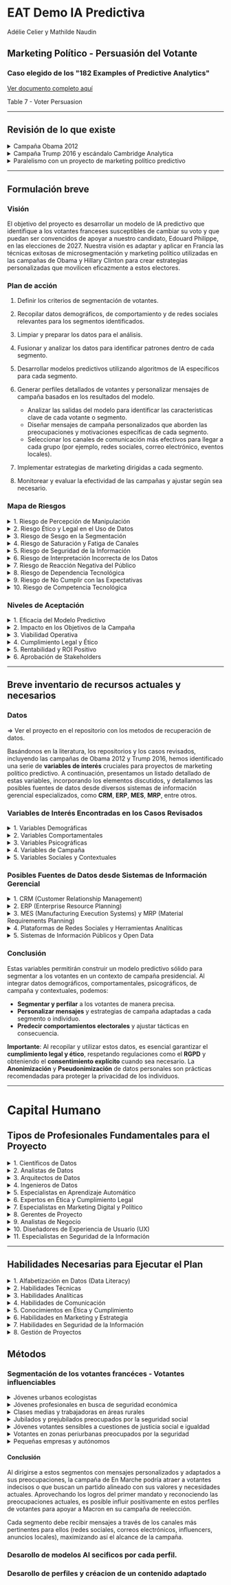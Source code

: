 # EAT Demo IA Predictiva

Adélie Celier y Mathilde Naudin

## Marketing Político - Persuasión del Votante

### Caso elegido de los "182 Examples of Predictive Analytics"

[Ver documento completo aquí](https://1drv.ms/b/s!AtNNGt4B6rm7gtZHJJy5f4p1Il9OjQ?e=v1bmu3)

Table 7 - Voter Persuasion

---

## Revisión de lo que existe

<details>
<summary>Campaña Obama 2012</summary>

Para identificar a los votantes indecisos o propensos a no movilizarse, la campaña de Obama analizó datos de participación en elecciones anteriores, enfocándose en los votantes registrados que no habían votado en elecciones previas. Estos votantes eran considerados prioritarios para acciones de persuasión y movilización destinadas a aumentar su participación.

La campaña de Obama también utilizó pruebas A/B de manera intensiva para probar diversas versiones de mensajes (correos electrónicos, anuncios, eslóganes) y medir su eficacia en términos de compromiso y persuasión. Por ejemplo, grupos de prueba recibían correos electrónicos con distintos temas e imágenes, lo que permitía al equipo medir las tasas de apertura y clics para seleccionar la versión más atractiva.

**Ventajas:**  
- Esta campaña destacó el aspecto movilizador de la segmentación, buscando fomentar el compromiso democrático.  
- Estableció un modelo ético y participativo en el uso de datos.  

**Desventajas:**  
- Aunque menos controvertido, el uso de datos ya planteaba cuestiones de privacidad, aunque estaba limitado a interacciones con la campaña.

</details>

<details>
<summary>Campaña Trump 2016 y escándalo Cambridge Analytica</summary>

La campaña de Trump buscó influir en los comportamientos electorales de manera más intensiva, aprovechando las divisiones y emociones dentro del electorado.

**Estrategia:**  
En colaboración con Cambridge Analytica, el equipo usó modelos psicométricos basados en el modelo OCEAN (Apertura, Conciencia, Extraversión, Amabilidad, Neuroticismo) para desarrollar perfiles psicológicos precisos. Esta segmentación permitió la difusión de mensajes personalizados adaptados a las vulnerabilidades emocionales de cada grupo.

**Técnicas:**  
- Se utilizaron datos de millones de usuarios de Facebook para personalizar los mensajes en plataformas como Facebook e Instagram.  
- En los estados clave, también se difundieron anuncios destinados a desalentar el voto de los demócratas indecisos.

**Ventajas:**  
- Este enfoque demostró la eficacia del marketing político predictivo, permitiendo dirigirse con precisión a los votantes indecisos y a los estados estratégicos.  
- El uso de datos psicológicos permitió una segmentación extremadamente precisa.

**Desventajas:**  
- El escándalo de Cambridge Analytica reveló fallos éticos, ya que los datos se usaban a menudo sin consentimiento explícito, generando preocupaciones sobre manipulación y privacidad.  
- Esta campaña resaltó los riesgos de polarización y desinformación a través de mensajes dirigidos.

</details>

<details>
<summary>Paralelismo con un proyecto de marketing político predictivo</summary>

En un proyecto de análisis predictivo político, sería esencial:

- **Definir una visión ética y un marco de consentimiento para el uso de datos.**
- **Identificar variables clave** para los modelos predictivos basados en datos de comportamiento electoral, tendencias demográficas y sentimientos sociales, asegurando una recolección legítima.
- **Crear mensajes de campaña adaptados** a los grupos objetivo, manteniendo la transparencia sobre el uso de datos y los objetivos de influencia.

Con la campaña de Trump y el escándalo de Cambridge Analytica, es posible identificar los puntos críticos en los que el targeting predictivo puede mejorar la eficacia de las campañas, siendo consciente de las implicaciones éticas para la privacidad y la democracia.

### Conclusión de la comparación de estas dos campañas

La campaña de Obama marcó el inicio del uso de datos para el targeting político, mientras que la campaña de Trump mostró hasta dónde podían llegar la personalización y el perfilado psicológico, especialmente gracias a la inteligencia artificial y los algoritmos de predicción.

**Implicaciones éticas:** La campaña de Obama estableció las bases de un targeting ético centrado en la movilización, mientras que la de Trump reveló riesgos de manipulación, especialmente cuando los datos personales se explotan sin transparencia.

**Impacto en el compromiso y la democracia:** Aunque ambas campañas demostraron que el análisis predictivo podía aumentar la eficacia de los mensajes, también mostraron que el uso irresponsable de estas técnicas puede minar la confianza de los ciudadanos en las instituciones democráticas.

En conclusión, la comparación entre las campañas de Obama 2012 y Trump 2016 pone de relieve la evolución de las técnicas de marketing político hacia una personalización cada vez más precisa. Aunque el targeting predictivo puede mejorar el compromiso, plantea cuestiones éticas fundamentales sobre la privacidad y la necesidad de un marco de transparencia y consentimiento en el uso de datos en política.

</details>

---

## Formulación breve

### Visión

El objetivo del proyecto es desarrollar un modelo de IA predictivo que identifique a los votantes franceses susceptibles de cambiar su voto y que puedan ser convencidos de apoyar a nuestro candidato, Edouard Philippe, en las elecciones de 2027. Nuestra visión es adaptar y aplicar en Francia las técnicas exitosas de microsegmentación y marketing político utilizadas en las campañas de Obama y Hillary Clinton para crear estrategias personalizadas que movilicen eficazmente a estos electores.

### Plan de acción 

1. Definir los criterios de segmentación de votantes.

2. Recopilar datos demográficos, de comportamiento y de redes sociales relevantes para los segmentos identificados.

3. Limpiar y preparar los datos para el análisis.

4. Fusionar y analizar los datos para identificar patrones dentro de cada segmento.

5. Desarrollar modelos predictivos utilizando algoritmos de IA específicos para cada segmento.

6. Generar perfiles detallados de votantes y personalizar mensajes de campaña basados en los resultados del modelo.

   - Analizar las salidas del modelo para identificar las características clave de cada votante o segmento.
   - Diseñar mensajes de campaña personalizados que aborden las preocupaciones y motivaciones específicas de cada segmento.
   - Seleccionar los canales de comunicación más efectivos para llegar a cada grupo (por ejemplo, redes sociales, correo electrónico, eventos locales).

7. Implementar estrategias de marketing dirigidas a cada segmento.

8. Monitorear y evaluar la efectividad de las campañas y ajustar según sea necesario.

### Mapa de Riesgos

<details>
<summary> 1. Riesgo de Percepción de Manipulación </summary>

- Descripción: Los votantes podrían sentirse manipulados si perciben una personalización excesiva en los mensajes.

- Mitigación:
    - Mantener transparencia sobre las prácticas de recolección y uso de datos.
    - Evitar mensajes demasiado intrusivos o que revelen un conocimiento excesivo sobre las preferencias personales.
    - Enfatizar mensajes centrados en valores y propuestas más que en tácticas persuasivas.

</details>

<details>
<summary> 2. Riesgo Ético y Legal en el Uso de Datos </summary>

- Descripción: El uso de datos personales puede violar regulaciones y comprometer la privacidad.

- Mitigación:
    - Asegurar el cumplimiento legal con todas las regulaciones de protección de datos (ej. RGPD).
    - Anonimizar y pseudonimizar los datos utilizados para proteger la identidad de los individuos.
    - Obtener consentimiento explícito cuando sea necesario y comunicar claramente cómo se usarán los datos.
    - Implementar políticas internas de manejo y seguridad de datos.

</details>

<details>
<summary> 3. Riesgo de Sesgo en la Segmentación </summary>

- Descripción: Los modelos pueden contener sesgos que discriminen a ciertos grupos.

- Mitigación:
    - Utilizar conjuntos de datos diversos y representativos para minimizar sesgos.
    - Aplicar técnicas de auditoría de sesgos en los modelos predictivos.
    - Incluir a expertos en ética y diversidad en el equipo de análisis.
    - Revisar y ajustar continuamente los modelos y estrategias basadas en los hallazgos.
 
</details>
      
<details>
<summary> 4. Riesgo de Saturación y Fatiga de Canales </summary>
- Descripción: La sobreexposición a mensajes puede causar rechazo en los votantes.

- Mitigación:
    - Diversificar los canales de comunicación, incluyendo medios tradicionales y digitales.
    - Optimizar la frecuencia de los mensajes para evitar la sobrecarga.
    - Segmentar la audiencia para enviar contenido relevante y evitar mensajes redundantes.
    - Monitorear las métricas de interacción para ajustar las estrategias en tiempo real.

</details>
 
<details>
<summary> 5. Riesgo de Seguridad de la Información </summary>
- Descripción: Brechas de seguridad podrían comprometer datos sensibles.

- Mitigación:
    - Implementar medidas robustas de seguridad informática, incluyendo encriptación y controles de acceso.
    - Realizar auditorías de seguridad periódicas.
    - Desarrollar planes de respuesta ante incidentes de seguridad.

</details>

<details>
<summary> 6. Riesgo de Interpretación Incorrecta de los Datos </summary>
- Descripción: Malinterpretar datos puede llevar a decisiones estratégicas erróneas.

- Mitigación:
    - Contar con analistas de datos experimentados y capacitados.
    - Validar los modelos predictivos con datos históricos y pruebas piloto.
    - Utilizar técnicas de validación cruzada y otras metodologías estadísticas para asegurar la fiabilidad.
 
</details>
      
<details>
<summary> 7. Riesgo de Reacción Negativa del Público </summary>
- Descripción: Prácticas percibidas como poco éticas pueden dañar la imagen del candidato.

- Mitigación:
    - Mantener prácticas éticas en todas las actividades de la campaña.
    - Comunicar de manera proactiva las políticas de privacidad y el compromiso con la ética.
    - Estar preparados para gestionar crisis de comunicación si es necesario.

</details>

<details>
<summary> 8. Riesgo de Dependencia Tecnológica </summary>
- Descripción: Excesiva dependencia de la tecnología puede limitar la adaptabilidad.

- Mitigación:
    - Combinar el análisis tecnológico con la intuición y experiencia humana.
    - Desarrollar estrategias alternativas que no dependan exclusivamente de la tecnología.
    - Capacitar al equipo en el uso de herramientas, pero también en habilidades analíticas y estratégicas.

</details>
     
<details>
<summary> 9. Riesgo de No Cumplir con las Expectativas </summary>
- Descripción: Predicciones inexactas pueden llevar a pérdida de recursos y eficacia.

- Mitigación:
    - Establecer métricas claras de desempeño y criterios de éxito.
    - Realizar pruebas A/B y ajustes continuos basados en resultados reales.
    - Mantener expectativas realistas sobre lo que la IA puede lograr.

</details>
      
<details>
<summary> 10. Riesgo de Competencia Tecnológica </summary>
- Descripción: Otros pueden utilizar tecnologías similares, reduciendo nuestra ventaja.

- Mitigación:
    - Innovar constantemente en estrategias y tecnologías utilizadas.
    - Monitorear las tendencias y avances en marketing político.
    - Invertir en capacitación y desarrollo del equipo.

</details>

### Niveles de Aceptación

<details>
<summary>1. Eficacia del Modelo Predictivo</summary>

- **Precisión Adecuada:**
    - El modelo debe alcanzar métricas aceptables en precisión, recall, F1-score, etc.
- **Generalización:**
    - Debe demostrar buen rendimiento con datos nuevos y no vistos.

</details>

<details>
<summary>2. Impacto en los Objetivos de la Campaña</summary>

- **Mejora en Indicadores Clave:**
    - Incremento en el compromiso de los votantes, tasas de conversión u otros KPIs definidos.
- **Cumplimiento de Metas Establecidas:**
    - Logro de los objetivos específicos fijados para el piloto.

</details>

<details>
<summary>3. Viabilidad Operativa</summary>

- **Escalabilidad Técnica:**
    - La infraestructura puede manejar el aumento en volumen de datos y usuarios.
- **Capacidad del Equipo:**
    - El personal está preparado para operar y mantener el sistema a gran escala.

</details>

<details>
<summary>4. Cumplimiento Legal y Ético</summary>

- **Conformidad Regulatoria:**
    - El proyecto cumple con el RGPD y otras leyes pertinentes.
- **Aceptación Pública:**
    - No hay reacciones negativas significativas por parte del público o autoridades.

</details>

<details>
<summary>5. Rentabilidad y ROI Positivo</summary>

- **Beneficios Superan Costos:**
    - El análisis costo-beneficio indica que es financieramente viable.
- **Eficiencia de Recursos:**
    - Ahorro en tiempo y recursos comparado con métodos tradicionales.

</details>

<details>
<summary>6. Aprobación de Stakeholders</summary>

- **Apoyo Interno:**
    - La dirección y partes interesadas están de acuerdo en escalar el proyecto.
- **Feedback Positivo:**
    - Usuarios y equipos involucrados valoran positivamente los resultados del piloto.

</details>

--- 

## Breve inventario de recursos actuales y necesarios

### Datos

=> Ver el proyecto en el repositorio con los metodos de recuperación de datos. 

Basándonos en la literatura, los repositorios y los casos revisados, incluyendo las campañas de Obama 2012 y Trump 2016, hemos identificado una serie de **variables de interés** cruciales para proyectos de marketing político predictivo. A continuación, presentamos un listado detallado de estas variables, incorporando los elementos discutidos, y detallamos las posibles fuentes de datos desde diversos sistemas de información gerencial especializados, como **CRM**, **ERP**, **MES**, **MRP**, entre otros.


### Variables de Interés Encontradas en los Casos Revisados


<details>
<summary> 1. Variables Demográficas</summary>

- **Edad**: Grupos de edad (18-24, 25-34, etc.), con objetivos específicos para jóvenes y jubilados.
- **Sexo**: Diferencias en las preferencias políticas y prioridades según el género.
- **Lugar de Residencia**: Zonas rurales, urbanas, periurbanas; distinción entre grandes ciudades y zonas rurales.
- **Nivel de Educación**: Nivel educativo más alto alcanzado (secundaria, universitaria, posgrado).
- **Situación Socioeconómica**: Ingresos, ocupación (sectores de actividad), estatus profesional (empleado, autónomo, desempleado).
- **Origen Étnico y Religioso**: Grupos etnoculturales o comunitarios con prioridades específicas (si está disponible y es relevante en el contexto legal y ético).

</details>

<details>
<summary> 2. Variables Comportamentales</summary>

- **Historial de Voto**: Participación en elecciones previas, afiliación política anterior, frecuencia de participación (frecuente, ocasional, nunca).
- **Engagement en Redes Sociales**: Número de "me gusta", compartidos, comentarios en publicaciones políticas, interacciones con cuentas de candidatos.
- **Participación en Eventos de Campaña**: Frecuencia y tipo de eventos (mitines, reuniones, discusiones en línea).
- **Preferencia de Canal de Comunicación**: Correo electrónico, SMS, redes sociales (Facebook, Twitter, Instagram, TikTok), llamadas telefónicas, anuncios digitales.
- **Reacciones Pasadas a Mensajes de Campaña**: Historial de reacciones a correos electrónicos, SMS, anuncios en línea (medido por tasas de clics y aperturas).

</details>

<details>
<summary> 3. Variables Psicográficas</summary>

- **Rasgos de Personalidad (Modelo OCEAN)**: Puntuaciones de personalidad medidas por pruebas o inferidas, como Apertura, Conciencia, Extraversión, Amabilidad y Neuroticismo.
- **Valores y Creencias**: Actitudes sobre temas como el clima, seguridad nacional, economía, derechos de las minorías.
- **Intereses y Pasiones**: Temas prioritarios identificados, como salud pública, poder adquisitivo, educación, empleo, tecnología o temas sociales.
- **Reactividad Emocional**: Nivel de emoción en las reacciones a publicaciones, como respuestas intensas a anuncios políticos o crisis (por ejemplo, inmigración, seguridad).

</details>

<details>
<summary> 4. Variables de Campaña</summary>

- **Puntuación de Persuasión**: Medida de la probabilidad de persuasión de un votante en función de interacciones e intereses.
- **Mensajes Personalizados**: Temas de mensajes que resuenan con cada segmento (por ejemplo, seguridad para personas mayores, cambio climático para jóvenes urbanos).
- **Impacto de Anuncios en Redes Sociales**: Medido por tasas de clics y compartidos para cada tipo de mensaje (mensajes positivos vs. mensajes alarmistas).
- **Frecuencia de Contacto y Tipo de Mensaje**: Frecuencia de contacto semanal y tipo de mensaje (informativo, persuasivo, movilizador).
- **Impacto de Eventos de Campaña**: Participación en línea después de reuniones, reacciones en línea a discursos.

</details>

<details>
<summary> 5. Variables Sociales y Contextuales</summary>

- **Eventos de Actualidad**: Crisis sociales o económicas, eventos geopolíticos o pandemias, medidos por el número de menciones en redes sociales.
- **Tendencias de la Opinión Pública**: Opiniones mayoritarias sobre temas actuales en tiempo real, mediante encuestas o análisis de sentimientos en Twitter.
- **Influencia de Líderes de Opinión**: Seguimiento de figuras influyentes, celebridades o influencers que apoyan la campaña y su impacto en el engagement.
- **Contexto Regional y Nacional**: Desempleo regional, desarrollo económico, tasa de criminalidad, contaminación local.

</details>

### Posibles Fuentes de Datos desde Sistemas de Información Gerencial

<details>
<summary> 1. CRM (Customer Relationship Management)</summary>

- **Descripción**: Sistemas CRM esenciales para gestionar y analizar las interacciones con votantes y simpatizantes.
- **Datos Disponibles**:
  - Información de contacto y demográfica.
  - Historial de comunicaciones y respuestas.
  - Preferencias y comportamientos registrados.
  - Historial de donaciones y participación en eventos.
- **Fuentes**:
  - **Sistemas CRM propios de la campaña** (ej. NationBuilder, NGP VAN).
  - **Bases de datos de votantes** obtenidas legalmente y con consentimiento.

</details>

<details>
<summary> 2. ERP (Enterprise Resource Planning)</summary>

- **Descripción**: Sistemas ERP que aportan datos internos útiles para planificación y asignación de recursos.
- **Datos Disponibles**:
  - Recursos asignados a regiones o segmentos.
  - Logística de eventos y actividades de campaña.
- **Fuentes**:
  - **Sistemas ERP internos** si la campaña requiere gestión compleja de recursos.

</details>

<details>
<summary> 3. MES (Manufacturing Execution Systems) y MRP (Material Requirements Planning)</summary>

- **Aplicabilidad Limitada**: Más relevantes en fabricación, útiles para logística de materiales de campaña.
- **Datos Disponibles**:
  - Inventario de materiales promocionales.
  - Programación de producción y distribución de folletos, carteles, etc.
- **Fuentes**:
  - **Sistemas MES/MRP** si se producen y distribuyen materiales físicos a gran escala.

</details>

<details>
<summary> 4. Plataformas de Redes Sociales y Herramientas Analíticas</summary>

- **Descripción**: APIs y herramientas para extraer y analizar datos de redes sociales.
- **Datos Disponibles**:
  - Actividad e interacción de usuarios.
  - Tendencias y temas populares.
  - Sentimiento del público hacia ciertos temas o candidatos.
- **Fuentes**:
  - **APIs oficiales** de Twitter, Facebook, Instagram.
  - **Herramientas de terceros** como Hootsuite, Brandwatch.

</details>

<details>
<summary> 5. Sistemas de Información Públicos y Open Data</summary>

- **Descripción**: Datos disponibles públicamente que enriquecen el análisis.
- **Datos Disponibles**:
  - Estadísticas demográficas y socioeconómicas.
  - Resultados electorales históricos.
  - Información geográfica y censal.
- **Fuentes**:
  - **Institutos nacionales de estadística** (ej. INSEE en Francia).
  - **Portales gubernamentales de datos abiertos**.

</details>

### Conclusión

Estas variables permitirán construir un modelo predictivo sólido para segmentar a los votantes en un contexto de campaña presidencial. Al integrar datos demográficos, comportamentales, psicográficos, de campaña y contextuales, podemos:

- **Segmentar y perfilar** a los votantes de manera precisa.
- **Personalizar mensajes** y estrategias de campaña adaptadas a cada segmento o individuo.
- **Predecir comportamientos electorales** y ajustar tácticas en consecuencia.

**Importante**: Al recopilar y utilizar estos datos, es esencial garantizar el **cumplimiento legal y ético**, respetando regulaciones como el **RGPD** y obteniendo el **consentimiento explícito** cuando sea necesario. La **Anonimización** y **Pseudonimización** de datos personales son prácticas recomendadas para proteger la privacidad de los individuos.

--- 

# Capital Humano

## Tipos de Profesionales Fundamentales para el Proyecto

<details>
<summary>1. Científicos de Datos</summary>

- **Rol:** Desarrollan modelos predictivos y algoritmos de aprendizaje automático para analizar y extraer información de los datos recopilados.
- **Responsabilidades:**
  - Construir y entrenar modelos de machine learning.
  - Realizar análisis estadísticos y predictivos.
  - Validar y optimizar modelos para mejorar su precisión.

</details>

<details>
<summary>2. Analistas de Datos</summary>

- **Rol:** Interpretan y visualizan los datos para extraer insights accionables que apoyen la toma de decisiones estratégicas.
- **Responsabilidades:**
  - Limpieza y preparación de datos.
  - Análisis exploratorio de datos.
  - Creación de informes y visualizaciones.

</details>

<details>
<summary>3. Arquitectos de Datos</summary>

- **Rol:** Diseñan y supervisan la arquitectura de datos, asegurando que los sistemas de almacenamiento y procesamiento sean eficientes y escalables.
- **Responsabilidades:**
  - Definir la infraestructura de datos.
  - Seleccionar tecnologías adecuadas para el almacenamiento y procesamiento.
  - Garantizar la integridad y calidad de los datos.

</details>

<details>
<summary>4. Ingenieros de Datos</summary>

- **Rol:** Construyen y mantienen pipelines de datos, asegurando que los datos fluyan correctamente desde las fuentes hasta los sistemas de análisis.
- **Responsabilidades:**
  - Desarrollar procesos ETL (Extracción, Transformación y Carga).
  - Integrar diversas fuentes de datos.
  - Optimizar el rendimiento de los sistemas de datos.

</details>

<details>
<summary>5. Especialistas en Aprendizaje Automático</summary>

- **Rol:** Implementan y ajustan algoritmos avanzados de machine learning y deep learning para mejorar la capacidad predictiva del modelo.
- **Responsabilidades:**
  - Implementar técnicas avanzadas como redes neuronales.
  - Experimentar con diferentes algoritmos y enfoques.
  - Mantenerse actualizado con las últimas tendencias en IA.

</details>

<details>
<summary>6. Expertos en Ética y Cumplimiento Legal</summary>

- **Rol:** Aseguran que el proyecto cumpla con todas las regulaciones legales y éticas, especialmente en cuanto al uso y protección de datos personales.
- **Responsabilidades:**
  - Garantizar el cumplimiento del RGPD y otras leyes relevantes.
  - Establecer políticas internas de manejo de datos.
  - Realizar evaluaciones de impacto y riesgos legales.

</details>

<details>
<summary>7. Especialistas en Marketing Digital y Político</summary>

- **Rol:** Traducen los insights de datos en estrategias de marketing efectivas y alineadas con los objetivos de la campaña.
- **Responsabilidades:**
  - Diseñar mensajes y contenidos personalizados.
  - Planificar y ejecutar campañas en diversos canales.
  - Monitorear y optimizar el rendimiento de las campañas.

</details>

<details>
<summary>8. Gerentes de Proyecto</summary>

- **Rol:** Coordinan el equipo y las actividades del proyecto, asegurando que se cumplan los plazos y objetivos establecidos.
- **Responsabilidades:**
  - Planificar y supervisar el progreso del proyecto.
  - Gestionar recursos y presupuestos.
  - Facilitar la comunicación entre equipos.

</details>

<details>
<summary>9. Analistas de Negocio</summary>

- **Rol:** Actúan como puente entre los equipos técnicos y los objetivos estratégicos de la campaña, asegurando que las soluciones técnicas satisfagan las necesidades del negocio.
- **Responsabilidades:**
  - Identificar requisitos y objetivos clave.
  - Evaluar el impacto comercial de las soluciones propuestas.
  - Recomendar mejoras basadas en análisis de datos.

</details>

<details>
<summary>10. Diseñadores de Experiencia de Usuario (UX)</summary>

- **Rol:** Mejoran la interacción con los votantes en plataformas digitales, asegurando una experiencia intuitiva y atractiva.
- **Responsabilidades:**
  - Diseñar interfaces de usuario efectivas.
  - Realizar pruebas de usabilidad.
  - Optimizar el recorrido del usuario en aplicaciones y sitios web.

</details>

<details>
<summary>11. Especialistas en Seguridad de la Información</summary>

- **Rol:** Protegen los sistemas y datos contra amenazas y vulnerabilidades, garantizando la confidencialidad y la integridad de la información.
- **Responsabilidades:**
  - Implementar medidas de ciberseguridad.
  - Monitorear y responder a incidentes de seguridad.
  - Realizar auditorías y evaluaciones de riesgo.

</details>

---

## Habilidades Necesarias para Ejecutar el Plan

<details>
<summary>1. Alfabetización en Datos (Data Literacy)</summary>

- **Capacidad para Comprender y Trabajar con Datos:**
  - Interpretación de conjuntos de datos y resultados analíticos.
  - Comprensión de conceptos estadísticos básicos y avanzados.
  - Habilidad para comunicar hallazgos de manera clara y efectiva.

</details>

<details>
<summary>2. Habilidades Técnicas</summary>

- **Programación y Desarrollo:**
  - Dominio de lenguajes como **Python** o **R**.
  - Experiencia con bibliotecas y frameworks de análisis de datos (pandas, NumPy).
  - Conocimientos en **SQL** para consultas de bases de datos.

- **Aprendizaje Automático y Modelado Predictivo:**
  - Familiaridad con algoritmos de machine learning (regresión, clasificación, clustering).
  - Uso de herramientas como **scikit-learn**, **TensorFlow**, **Keras**.
  - Comprensión de técnicas de validación y evaluación de modelos.

- **Manipulación y Procesamiento de Datos:**
  - Experiencia en procesos **ETL**.
  - Conocimientos de **Big Data** y herramientas como **Hadoop**, **Spark**.
  - Habilidad para manejar datos estructurados y no estructurados.

- **Visualización de Datos:**
  - Uso de herramientas como **Tableau**, **Power BI**, **Matplotlib**, **Seaborn**.
  - Capacidad para crear dashboards y reportes interactivos.

</details>

<details>
<summary>3. Habilidades Analíticas</summary>

- **Análisis Estadístico:**
  - Conocimientos en estadística descriptiva e inferencial.
  - Capacidad para realizar pruebas de hipótesis y análisis multivariante.

- **Pensamiento Crítico y Resolución de Problemas:**
  - Habilidad para identificar patrones y tendencias significativas.
  - Enfoque estratégico para traducir insights en acciones.

</details>

<details>
<summary>4. Habilidades de Comunicación</summary>

- **Comunicación Efectiva:**
  - Capacidad para explicar conceptos técnicos a audiencias no técnicas.
  - Presentación clara de hallazgos y recomendaciones.

- **Colaboración Interdisciplinaria:**
  - Trabajo en equipo con profesionales de diversas áreas.
  - Adaptabilidad para ajustar enfoques según feedback y necesidades.

</details>

<details>
<summary>5. Conocimientos en Ética y Cumplimiento</summary>

- **Regulaciones y Normativas:**
  - Familiaridad con el **RGPD** y leyes de protección de datos.
  - Comprensión de principios éticos en el manejo de información.

- **Responsabilidad Social y Transparencia:**
  - Compromiso con prácticas éticas en el uso de datos.
  - Promoción de la transparencia en las actividades del proyecto.

</details>

<details>
<summary>6. Habilidades en Marketing y Estrategia</summary>

- **Conocimiento del Marketing Político:**
  - Comprensión de tácticas y estrategias de campaña.
  - Experiencia en segmentación de audiencias y personalización de mensajes.

- **Análisis del Comportamiento del Votante:**
  - Estudio de tendencias electorales y motivaciones de los votantes.
  - Capacidad para adaptar estrategias según insights obtenidos.

</details>

<details>
<summary>7. Habilidades en Seguridad de la Información</summary>

- **Ciberseguridad:**
  - Conocimientos en protección de datos y prevención de amenazas.
  - Implementación de protocolos de seguridad y mejores prácticas.

</details>

<details>
<summary>8. Gestión de Proyectos</summary>

- **Planificación y Organización:**
  - Definición de objetivos, plazos y entregables.
  - Gestión eficiente de recursos y seguimiento del progreso.

- **Riesgos y Contingencias:**
  - Identificación y mitigación de riesgos potenciales.
  - Desarrollo de planes de contingencia.

</details>

## Métodos 

### Segmentación de los votantes francéces - Votantes influenciables

<details>
<summary>Jóvenes urbanos ecologistas</summary>

**Por qué podrían cambiar de voto:**

Este segmento, aunque potencialmente favorable a los temas ecológicos, puede verse influido si En Marche refuerza sus compromisos ambientales con promesas concretas. Macron podría haber perdido popularidad entre ellos debido a políticas consideradas insuficientes para responder a la emergencia climática.

**Estrategia de influencia:**

Difundir mensajes enfocados en acciones ambientales reforzadas (reducción de emisiones de carbono, inversiones en energías renovables, transición verde). Usar influencers ecologistas para convencer de que En Marche es el partido mejor posicionado para avanzar la ecología en el poder.

</details>

<details>
<summary>Jóvenes profesionales en busca de seguridad económica</summary>

**Por qué podrían cambiar de voto:**

Estos votantes buscan principalmente estabilidad económica y seguridad laboral. La pandemia ha trastornado el mercado laboral, y muchos podrían verse atraídos por medidas de apoyo económico y empleo propuestas por partidos competidores.

**Estrategia de influencia:**

Destacar las políticas económicas de En Marche, como las iniciativas de apoyo a startups, ayuda a jóvenes emprendedores y medidas de reactivación. Valorar las reformas que facilitan la creación de empleos, mostrando que el partido se preocupa por el futuro de los jóvenes profesionales.

</details>

<details>
<summary>Clases medias y trabajadoras en áreas rurales</summary>

**Por qué podrían cambiar de voto:**

Esta población es sensible a los temas de poder adquisitivo y acceso a servicios públicos, y podría sentir que En Marche no ha respondido lo suficiente a sus necesidades. Pueden verse atraídos por discursos populistas o más cercanos a sus preocupaciones diarias.

**Estrategia de influencia:**

Difundir mensajes tranquilizadores sobre medidas de apoyo a las familias, reducción de impuestos para la clase media e inversiones en infraestructuras rurales. Mostrar que En Marche entiende sus necesidades en términos de poder adquisitivo y desarrollo de áreas rurales.

</details>

<details>
<summary>Jubilados y prejubilados preocupados por la seguridad social</summary>

**Por qué podrían cambiar de voto:**

Las reformas de pensiones propuestas por Macron en su primer mandato fueron percibidas como una amenaza para la estabilidad de las pensiones. Los partidos opositores podrían atraerlos jugando con esta inseguridad.

**Estrategia de influencia:**

Reforzar los mensajes sobre la protección de las pensiones, asegurando que la reforma de las pensiones está pensada para preservar el futuro manteniendo la estabilidad. Usar cifras y ejemplos concretos para disipar temores sobre las reformas y garantizar una seguridad social reforzada.

</details>

<details>
<summary>Jóvenes votantes sensibles a cuestiones de justicia social e igualdad</summary>

**Por qué podrían cambiar de voto:**

Estos votantes pueden estar decepcionados por una falta percibida de iniciativas en favor de la justicia social y derechos de las minorías. Otros partidos más comprometidos en estos temas pueden atraerlos.

**Estrategia de influencia:**

Comunicar acciones contundentes en justicia social e inclusión, como reformas para la igualdad de oportunidades, lucha contra la discriminación y acceso equitativo a la educación. Mostrar que En Marche está comprometido con la promoción de la igualdad y justicia social, con iniciativas específicas para las minorías.

</details>

<details>
<summary>Votantes en zonas periurbanas preocupados por la seguridad</summary>

**Por qué podrían cambiar de voto:**

Este segmento podría verse atraído por partidos más estrictos en temas de seguridad, especialmente si incidentes recientes han incrementado sus preocupaciones sobre seguridad local.

**Estrategia de influencia:**

Acentuar las medidas de seguridad pública, como el refuerzo de las fuerzas del orden y la inversión en programas de seguridad de proximidad. Mostrar que Macron es sensible a los problemas de seguridad y que implementa acciones concretas para las zonas periurbanas.

</details>

<details>
<summary>Pequeñas empresas y autónomos</summary>

**Por qué podrían cambiar de voto:**

Buscan a menudo reformas fiscales y administrativas simplificadas. Otros partidos podrían captar su atención con promesas de reducción de cargas.

**Estrategia de influencia:**

Destacar las acciones de En Marche para apoyar a las pequeñas empresas, como alivios fiscales, simplificación administrativa y acceso facilitado a financiación para PYMEs. Mostrar que En Marche apoya a los emprendedores y se compromete a facilitar sus actividades.

</details>

#### Conclusión

Al dirigirse a estos segmentos con mensajes personalizados y adaptados a sus preocupaciones, la campaña de En Marche podría atraer a votantes indecisos o que buscan un partido alineado con sus valores y necesidades actuales. Aprovechando los logros del primer mandato y reconociendo las preocupaciones actuales, es posible influir positivamente en estos perfiles de votantes para apoyar a Macron en su campaña de reelección.

Cada segmento debe recibir mensajes a través de los canales más pertinentes para ellos (redes sociales, correos electrónicos, influencers, anuncios locales), maximizando así el alcance de la campaña.

### Desarollo de modelos AI secificos por cada perfil. 

### Desarollo de perfiles y créacion de un contenido adaptado









